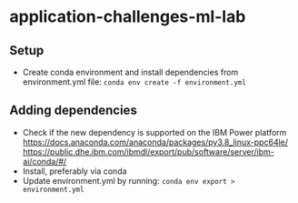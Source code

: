 # application-challenges-ml-lab

## Setup

* Create conda environment and install dependencies from environment.yml file:
`conda env create -f environment.yml`

## Adding dependencies

* Check if the new dependency is supported on the IBM Power platform
<https://docs.anaconda.com/anaconda/packages/py3.8_linux-ppc64le/>
<https://public.dhe.ibm.com/ibmdl/export/pub/software/server/ibm-ai/conda/#/>
* Install, preferably via conda
* Update environment.yml by running:
`conda env export > environment.yml`
